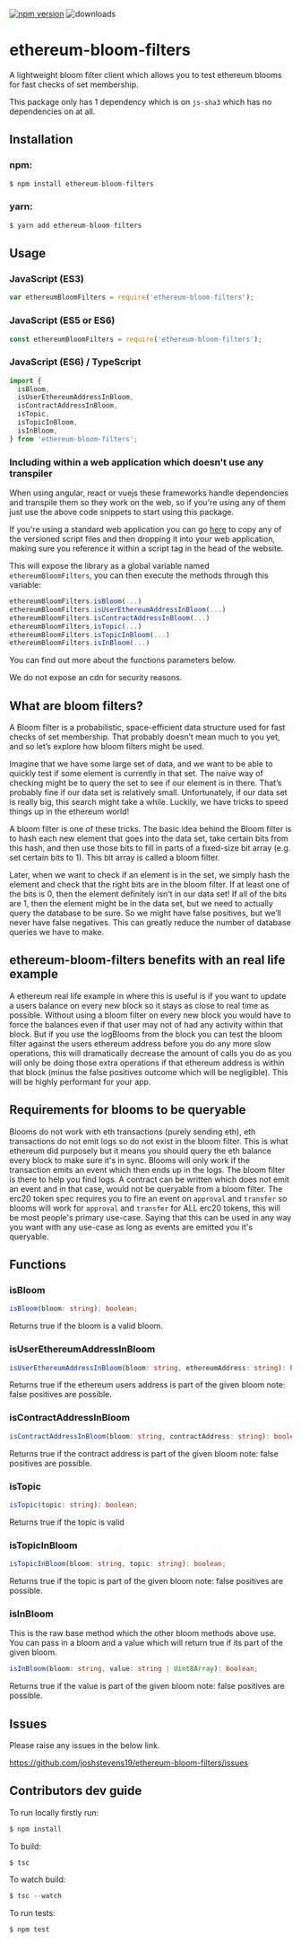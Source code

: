 [![npm version](https://badge.fury.io/js/ethereum-bloom-filters.svg)](https://badge.fury.io/js/ethereum-bloom-filters)
![downloads](https://img.shields.io/npm/dw/ethereum-bloom-filters)

# ethereum-bloom-filters

A lightweight bloom filter client which allows you to test ethereum blooms for fast checks of set membership.

This package only has 1 dependency which is on `js-sha3` which has no dependencies on at all.

## Installation

### npm:

```js
$ npm install ethereum-bloom-filters
```

### yarn:

```js
$ yarn add ethereum-bloom-filters
```

## Usage

### JavaScript (ES3)

```js
var ethereumBloomFilters = require('ethereum-bloom-filters');
```

### JavaScript (ES5 or ES6)

```js
const ethereumBloomFilters = require('ethereum-bloom-filters');
```

### JavaScript (ES6) / TypeScript

```js
import {
  isBloom,
  isUserEthereumAddressInBloom,
  isContractAddressInBloom,
  isTopic,
  isTopicInBloom,
  isInBloom,
} from 'ethereum-bloom-filters';
```

### Including within a web application which doesn't use any transpiler

When using angular, react or vuejs these frameworks handle dependencies and transpile them so they work on the web, so if you're using any of them just use the above code snippets to start using this package.

If you're using a standard web application you can go [here](https://github.com/joshstevens19/ethereum-bloom-filters/tree/master/web-scripts) to copy any of the versioned script files and then dropping it into your web application, making sure you reference it within a script tag in the head of the website.

This will expose the library as a global variable named `ethereumBloomFilters`, you can then execute the methods through this variable:

```js
ethereumBloomFilters.isBloom(...)
ethereumBloomFilters.isUserEthereumAddressInBloom(...)
ethereumBloomFilters.isContractAddressInBloom(...)
ethereumBloomFilters.isTopic(...)
ethereumBloomFilters.isTopicInBloom(...)
ethereumBloomFilters.isInBloom(...)
```

You can find out more about the functions parameters below.

We do not expose an cdn for security reasons.

## What are bloom filters?

A Bloom filter is a probabilistic, space-efficient data structure used for fast checks of set membership. That probably doesn’t mean much to you yet, and so let’s explore how bloom filters might be used.

Imagine that we have some large set of data, and we want to be able to quickly test if some element is currently in that set. The naive way of checking might be to query the set to see if our element is in there. That’s probably fine if our data set is relatively small. Unfortunately, if our data set is really big, this search might take a while. Luckily, we have tricks to speed things up in the ethereum world!

A bloom filter is one of these tricks. The basic idea behind the Bloom filter is to hash each new element that goes into the data set, take certain bits from this hash, and then use those bits to fill in parts of a fixed-size bit array (e.g. set certain bits to 1). This bit array is called a bloom filter.

Later, when we want to check if an element is in the set, we simply hash the element and check that the right bits are in the bloom filter. If at least one of the bits is 0, then the element definitely isn’t in our data set! If all of the bits are 1, then the element might be in the data set, but we need to actually query the database to be sure. So we might have false positives, but we’ll never have false negatives. This can greatly reduce the number of database queries we have to make.

## ethereum-bloom-filters benefits with an real life example

A ethereum real life example in where this is useful is if you want to update a users balance on every new block so it stays as close to real time as possible. Without using a bloom filter on every new block you would have to force the balances even if that user may not of had any activity within that block. But if you use the logBlooms from the block you can test the bloom filter against the users ethereum address before you do any more slow operations, this will dramatically decrease the amount of calls you do as you will only be doing those extra operations if that ethereum address is within that block (minus the false positives outcome which will be negligible). This will be highly performant for your app.

## Requirements for blooms to be queryable

Blooms do not work with eth transactions (purely sending eth), eth transactions do not emit logs so do not exist in the bloom filter. This is what ethereum did purposely but it means you should query the eth balance every block to make sure it's in sync. Blooms will only work if the transaction emits an event which then ends up in the logs. The bloom filter is there to help you find logs. A contract can be written which does not emit an event and in that case, would not be queryable from a bloom filter. The erc20 token spec requires you to fire an event on `approval` and `transfer` so blooms will work for `approval` and `transfer` for ALL erc20 tokens, this will be most people's primary use-case. Saying that this can be used in any way you want with any use-case as long as events are emitted you it's queryable.

## Functions

### isBloom

```ts
isBloom(bloom: string): boolean;
```

Returns true if the bloom is a valid bloom.

### isUserEthereumAddressInBloom

```ts
isUserEthereumAddressInBloom(bloom: string, ethereumAddress: string): boolean;
```

Returns true if the ethereum users address is part of the given bloom
note: false positives are possible.

### isContractAddressInBloom

```ts
isContractAddressInBloom(bloom: string, contractAddress: string): boolean;
```

Returns true if the contract address is part of the given bloom
note: false positives are possible.

### isTopic

```ts
isTopic(topic: string): boolean;
```

Returns true if the topic is valid

### isTopicInBloom

```ts
isTopicInBloom(bloom: string, topic: string): boolean;
```

Returns true if the topic is part of the given bloom
note: false positives are possible.

### isInBloom

This is the raw base method which the other bloom methods above use. You can pass in a bloom and a value which will return true if its part of the given bloom.

```ts
isInBloom(bloom: string, value: string | Uint8Array): boolean;
```

Returns true if the value is part of the given bloom
note: false positives are possible.

## Issues

Please raise any issues in the below link.

https://github.com/joshstevens19/ethereum-bloom-filters/issues

## Contributors dev guide

To run locally firstly run:

```js
$ npm install
```

To build:

```js
$ tsc
```

To watch build:

```js
$ tsc --watch
```

To run tests:

```js
$ npm test
```
